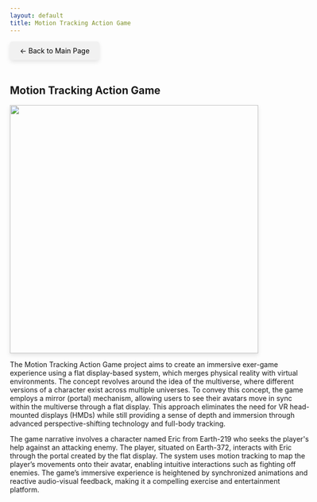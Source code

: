 ```yaml
---
layout: default
title: Motion Tracking Action Game
---
```


<style>
  .back-button {
    font-size: 1em;
    display: inline-block;
    margin-bottom: 20px;
    text-decoration: none;
    color: #000;
    background-color: #f1f1f1;
    padding: 10px 20px;
    border-radius: 5px;
    box-shadow: 0 4px 8px rgba(0, 0, 0, 0.1);
  }

  .content {
    width: 120%;
  }

  .img-shadow {
    width: 500px; /* Adjust the width as needed */
    height: auto;
    box-shadow: 0 4px 8px rgba(0, 0, 0, 0.1);
  }

    /* Mobile Styles */
  @media (max-width: 768px) {
    .content {
      width: 100%; /* 모바일 화면에서는 100%로 변경 */
    }

    .img-shadow {
      width: 100%; /* 이미지도 모바일 화면에 맞게 100%로 변경 */
    }
  }
</style>

<a href="{{ '/' | relative_url }}" class="back-button">← Back to Main Page</a>

<div class="content">
  <h2>Motion Tracking Action Game</h2>
<img src="{{ '/images/motion tracking action game.gif' | relative_url }}" class="img-shadow">
<p>The Motion Tracking Action Game project aims to create an immersive exer-game experience using a flat display-based system, which merges physical reality with virtual environments. The concept revolves around the idea of the multiverse, where different versions of a character exist across multiple universes. To convey this concept, the game employs a mirror (portal) mechanism, allowing users to see their avatars move in sync within the multiverse through a flat display. This approach eliminates the need for VR head-mounted displays (HMDs) while still providing a sense of depth and immersion through advanced perspective-shifting technology and full-body tracking.</p>

<p>The game narrative involves a character named Eric from Earth-219 who seeks the player's help against an attacking enemy. The player, situated on Earth-372, interacts with Eric through the portal created by the flat display. The system uses motion tracking to map the player’s movements onto their avatar, enabling intuitive interactions such as fighting off enemies. The game’s immersive experience is heightened by synchronized animations and reactive audio-visual feedback, making it a compelling exercise and entertainment platform.</p>
</div>
